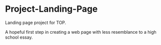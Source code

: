 # Project-Landing-Page
Landing page project for TOP.

A hopeful first step in creating a web page with less resemblance to a high school essay.